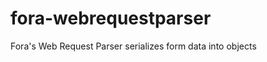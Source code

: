 fora-webrequestparser
=====================

Fora's Web Request Parser serializes form data into objects
